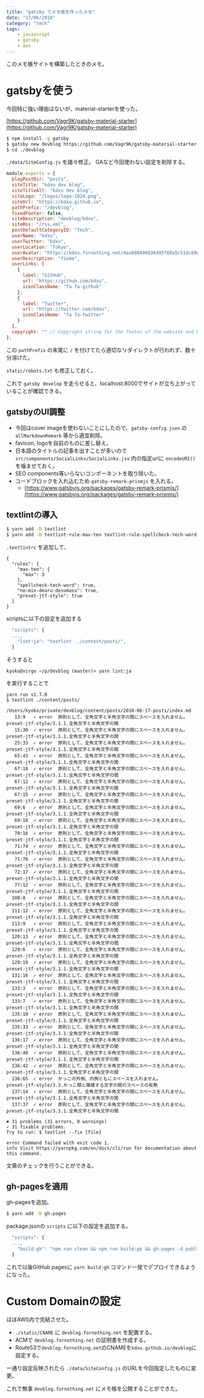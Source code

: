 ```yaml
---
title: "gatsby でメモ帳を作ったメモ"
date: "17/06/2018"
category: "tech"
tags:
    - javascript
    - gatsby
    - aws
---
```


このメモ帳サイトを構築したときのメモ。

# gatsbyを使う

今回特に強い理由はないが、material-starterを使った。

[https://github.com/Vagr9K/gatsby-material-starter](https://github.com/Vagr9K/gatsby-material-starter)

```sh
$ npm install -g gatsby
$ gatsby new devblog https://github.com/Vagr9K/gatsby-material-starter
$ cd ./devblog
```

`./data/SiteConfig.js` を諸々修正。 GAなど今回使わない設定を削除する。

```javascript
module.exports = {
  blogPostDir: "posts",
  siteTitle: "kdxu dev blog",
  siteTitleAlt: "kdxu dev blog",
  siteLogo: "/logos/logo-1024.png",
  siteUrl: "https://kdxu.github.io",
  pathPrefix: "/devblog",
  fixedFooter: false, 
  siteDescription: "devblog/kdxu",
  siteRss: "/rss.xml",
  postDefaultCategoryID: "Tech",
  userName: "kdxu",
  userTwitter: "kdxu",
  userLocation: "Tokyo",
  userAvatar: "https://kdxu.fornothing.net/4aa888496036495f68a5c51dc89d3477.png",
  userDescription: "fixme",
  userLinks: [
    {
      label: "GitHub",
      url: "https://github.com/kdxu",
      iconClassName: "fa fa-github"
    },
    {
      label: "Twitter",
      url: "https://twitter.com/kdxu",
      iconClassName: "fa fa-twitter"
    }
  ],
  copyright: "" // Copyright string for the footer of the website and RSS feed.
};
```


この `pathPrefix` の末尾に `/` を付けてたら適切なリダイレクトが行われず、数十分溶けた。

`static/robots.txt` も修正しておく。

これで `gatsby develop` を走らせると、localhost:8000でサイトが立ち上がっていることが確認できる。

## gatsbyのUI調整

- 今回はcover imageを使わないことにしたので、`gatsby-config.json` の `allMarkdownRemark` 等から適宜削除。
- favicon, logoを自前のものに差し替え。
- 日本語のタイトルの記事を出すことが多いので `src/components/SocialLinks/SocialLinks.jsx` 内の指定urlに `encodeURI()` を噛ませておく。
- SEO components等いらないコンポーネントを取り除いた。
- コードブロックを入れ込むため `gatsby-remark-prismjs` を入れる。
    - [https://www.gatsbyjs.org/packages/gatsby-remark-prismjs/](https://www.gatsbyjs.org/packages/gatsby-remark-prismjs/)


## textlintの導入

```sh
$ yarn add -D textlint
$ yarn add -D textlint-rule-max-ten textlint-rule-spellcheck-tech-word textlint-rule-no-mix-dearu-desumasu textlint-rule-preset-jtf-style # 日本語向けルールの追加
```

`.textlintrc` を追加して、

```
{
  "rules": {
    "max-ten": {
      "max": 3
    },
    "spellcheck-tech-word": true,
    "no-mix-dearu-desumasu": true,
    "preset-jtf-style": true
  }
}
```


scriptsに以下の設定を追加する

```javascript
  "scripts": {
  ...,
    "lint:ja": "textlint  ./content/posts/",
  }
```

そうすると

```fish
kyoko@virgo ~/p/devblog (master)> yarn lint:ja
```

を実行することで

```
yarn run v1.7.0
$ textlint ./content/posts/

/Users/kyoko/private/devblog/content/posts/2018-06-17-posts/index.md
   13:9   ✓ error  原則として、全角文字と半角文字の間にスペースを入れません。  preset-jtf-style/3.1.1.全角文字と半角文字の間
   15:30  ✓ error  原則として、全角文字と半角文字の間にスペースを入れません。  preset-jtf-style/3.1.1.全角文字と半角文字の間
   25:33  ✓ error  原則として、全角文字と半角文字の間にスペースを入れません。  preset-jtf-style/3.1.1.全角文字と半角文字の間
   65:43  ✓ error  原則として、全角文字と半角文字の間にスペースを入れません。  preset-jtf-style/3.1.1.全角文字と半角文字の間
   67:10  ✓ error  原則として、全角文字と半角文字の間にスペースを入れません。  preset-jtf-style/3.1.1.全角文字と半角文字の間
   67:12  ✓ error  原則として、全角文字と半角文字の間にスペースを入れません。  preset-jtf-style/3.1.1.全角文字と半角文字の間
   67:15  ✓ error  原則として、全角文字と半角文字の間にスペースを入れません。  preset-jtf-style/3.1.1.全角文字と半角文字の間
   69:6   ✓ error  原則として、全角文字と半角文字の間にスペースを入れません。  preset-jtf-style/3.1.1.全角文字と半角文字の間
   69:18  ✓ error  原則として、全角文字と半角文字の間にスペースを入れません。  preset-jtf-style/3.1.1.全角文字と半角文字の間
   70:16  ✓ error  原則として、全角文字と半角文字の間にスペースを入れません。  preset-jtf-style/3.1.1.全角文字と半角文字の間
   71:74  ✓ error  原則として、全角文字と半角文字の間にスペースを入れません。  preset-jtf-style/3.1.1.全角文字と半角文字の間
   71:78  ✓ error  原則として、全角文字と半角文字の間にスペースを入れません。  preset-jtf-style/3.1.1.全角文字と半角文字の間
   72:17  ✓ error  原則として、全角文字と半角文字の間にスペースを入れません。  preset-jtf-style/3.1.1.全角文字と半角文字の間
   77:12  ✓ error  原則として、全角文字と半角文字の間にスペースを入れません。  preset-jtf-style/3.1.1.全角文字と半角文字の間
  100:8   ✓ error  原則として、全角文字と半角文字の間にスペースを入れません。  preset-jtf-style/3.1.1.全角文字と半角文字の間
  111:12  ✓ error  原則として、全角文字と半角文字の間にスペースを入れません。  preset-jtf-style/3.1.1.全角文字と半角文字の間
  113:9   ✓ error  原則として、全角文字と半角文字の間にスペースを入れません。  preset-jtf-style/3.1.1.全角文字と半角文字の間
  120:13  ✓ error  原則として、全角文字と半角文字の間にスペースを入れません。  preset-jtf-style/3.1.1.全角文字と半角文字の間
  129:6   ✓ error  原則として、全角文字と半角文字の間にスペースを入れません。  preset-jtf-style/3.1.1.全角文字と半角文字の間
  129:19  ✓ error  原則として、全角文字と半角文字の間にスペースを入れません。  preset-jtf-style/3.1.1.全角文字と半角文字の間
  131:16  ✓ error  原則として、全角文字と半角文字の間にスペースを入れません。  preset-jtf-style/3.1.1.全角文字と半角文字の間
  133:3   ✓ error  原則として、全角文字と半角文字の間にスペースを入れません。  preset-jtf-style/3.1.1.全角文字と半角文字の間
  133:7   ✓ error  原則として、全角文字と半角文字の間にスペースを入れません。  preset-jtf-style/3.1.1.全角文字と半角文字の間
  135:10  ✓ error  原則として、全角文字と半角文字の間にスペースを入れません。  preset-jtf-style/3.1.1.全角文字と半角文字の間
  135:33  ✓ error  原則として、全角文字と半角文字の間にスペースを入れません。  preset-jtf-style/3.1.1.全角文字と半角文字の間
  136:17  ✓ error  原則として、全角文字と半角文字の間にスペースを入れません。  preset-jtf-style/3.1.1.全角文字と半角文字の間
  136:40  ✓ error  原則として、全角文字と半角文字の間にスペースを入れません。  preset-jtf-style/3.1.1.全角文字と半角文字の間
  136:42  ✓ error  原則として、全角文字と半角文字の間にスペースを入れません。  preset-jtf-style/3.1.1.全角文字と半角文字の間
  136:65  ✓ error  かっこの外側、内側ともにスペースを入れません。              preset-jtf-style/3.3.かっこ類と隣接する文字の間のスペースの有無
  137:14  ✓ error  原則として、全角文字と半角文字の間にスペースを入れません。  preset-jtf-style/3.1.1.全角文字と半角文字の間
  137:37  ✓ error  原則として、全角文字と半角文字の間にスペースを入れません。  preset-jtf-style/3.1.1.全角文字と半角文字の間

✖ 31 problems (31 errors, 0 warnings)
✓ 31 fixable problems.
Try to run: $ textlint --fix [file]

error Command failed with exit code 1.
info Visit https://yarnpkg.com/en/docs/cli/run for documentation about this command.
```

文章のチェックを行うことができる。


## gh-pagesを適用

gh-pagesを追加。

```sh
$ yarn add -D gh-pages
```


package.jsonの `scripts` に以下の設定を追加する。

```js
  "scripts": {
  ...,
    "build:gh": "npm run clean && npm run build:pp && gh-pages -d public"
  }
```

これで以後GitHub pagesに `yarn build:gh` コマンド一発でデプロイできるようになった。

# Custom Domainの設定

ほぼAWS内で完結させた。

- `./static/CNAME` に `devblog.fornothing.net` を配置する。
- ACMで `devblog.fornothing.net` の証明書を作成する。
- Route53で`devblog.fornothing.net`のCNAMEを`kdxu.github.io/devblog`に設定する。


一通り設定反映されたら `./data/SiteConfig.js` のURLを今回指定したものに変更。

これで無事 `devblog.fornothing.net` にメモ帳を公開することができた。
